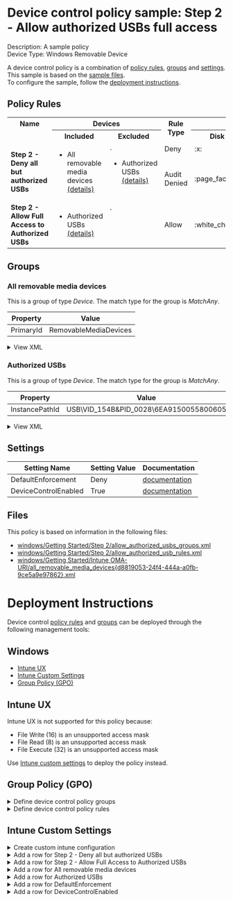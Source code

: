 # Device control policy sample: Step 2 - Allow authorized USBs full access

Description: A sample policy              
Device Type: Windows Removable Device

A device control policy is a combination of [policy rules](#policy-rules), [groups](#groups) and [settings](#settings).  
This sample is based on the [sample files](#files).  
To configure the sample, follow the [deployment instructions](#deployment-instructions).  

## Policy Rules


<table>
    <tr>
        <th rowspan="2" valign="top">Name</th>
        <th colspan="2" valign="top">Devices</th>
        <th rowspan="2" valign="top">Rule Type</th>
        <th colspan="6" valign="top"><center>Access</center></th>
        <th rowspan="2" valign="top">Notification</th>
        <th rowspan="2" valign="top">Conditions</th>
    </tr>
    <tr>
        <th>Included</th>
        <th>Excluded</th>
        <th>Disk Read</th>
		<th>Disk Write</th>
		<th>Disk Execute</th>
		<th>File Read</th>
		<th>File Write</th>
		<th>File Execute</th></tr><tr>
            <td rowspan="2"><b>Step 2 - Deny all but authorized USBs</b></td>
            <td rowspan="2 valign="top">
                <ul><li>All removable media devices<a href="#all-removable-media-devices" title="MatchAny {'PrimaryId': 'RemovableMediaDevices'}"> (details)</a></ul>
            </td>
            <td rowspan="2" valign="top">.
                <ul><li>Authorized USBs<a href="#authorized-usbs" title="MatchAny {'InstancePathId': 'USB\\VID_154B&PID_0028\\6EA9150055800605'}"> (details)</a></ul>
            </td>
            <td>Deny</td>
            <td>:x:</td>
            <td>:x:</td>
            <td>:x:</td>
            <td>-</td>
            <td>-</td>
            <td>-</td>
            <td>None (0)</td> 
            <td>
                <center>-</center></td>
        </tr><tr>
            <td>Audit Denied</td>
            <td>:page_facing_up:</td>
            <td>:page_facing_up:</td>
            <td>:page_facing_up:</td>
            <td>-</td>
            <td>-</td>
            <td>-</td>
            <td>Show notification and Send event (3)</td>
            <td> 
                <center>-</center></td>
        </tr><tr>
            <td rowspan="1"><b>Step 2 - Allow Full Access to Authorized USBs</b></td>
            <td rowspan="1 valign="top">
                <ul><li>Authorized USBs<a href="#authorized-usbs" title="MatchAny {'InstancePathId': 'USB\\VID_154B&PID_0028\\6EA9150055800605'}"> (details)</a></ul>
            </td>
            <td rowspan="1" valign="top">.
                <ul></ul>
            </td>
            <td>Allow</td>
            <td>:white_check_mark:</td>
            <td>:white_check_mark:</td>
            <td>:white_check_mark:</td>
            <td>:white_check_mark:</td>
            <td>:white_check_mark:</td>
            <td>:white_check_mark:</td>
            <td>None (0)</td> 
            <td>
                <center>-</center></td>
        </tr></table>


## Groups


### All removable media devices



This is a group of type *Device*. 
The match type for the group is *MatchAny*.


|  Property | Value |
|-----------|-------|
| PrimaryId | RemovableMediaDevices |





<details>
<summary>View XML</summary>

```xml
<Group Id="{d8819053-24f4-444a-a0fb-9ce5a9e97862}" Type="Device">
	<!-- ./Vendor/MSFT/Defender/Configuration/DeviceControl/PolicyGroups/%7Bd8819053-24f4-444a-a0fb-9ce5a9e97862%7D/GroupData -->
	<Name>All removable media devices</Name>
	<MatchType>MatchAny</MatchType>
	<DescriptorIdList>
		<PrimaryId>RemovableMediaDevices</PrimaryId>
	</DescriptorIdList>
</Group>
```
</details>

### Authorized USBs



This is a group of type *Device*. 
The match type for the group is *MatchAny*.


|  Property | Value |
|-----------|-------|
| InstancePathId | USB\VID_154B&PID_0028\6EA9150055800605 |





<details>
<summary>View XML</summary>

```xml
<Group Id="{368a2c82-17be-4137-bffa-370bbdff9672}" Type="Device">
	<!-- ./Vendor/MSFT/Defender/Configuration/DeviceControl/PolicyGroups/%7B368a2c82-17be-4137-bffa-370bbdff9672%7D/GroupData -->
	<Name>Authorized USBs</Name>
	<MatchType>MatchAny</MatchType>
	<DescriptorIdList>
		<InstancePathId>USB\VID_154B&amp;PID_0028\6EA9150055800605</InstancePathId>
	</DescriptorIdList>
</Group>
```
</details>


## Settings
| Setting Name |  Setting Value | Documentation |
|--------------|----------------|---------------|
DefaultEnforcement | Deny | [documentation](https://learn.microsoft.com/en-us/windows/client-management/mdm/defender-csp#configurationdefaultenforcement) |
DeviceControlEnabled | True | [documentation](https://learn.microsoft.com/en-us/windows/client-management/mdm/defender-csp#configurationdevicecontrolenabled) |


## Files
This policy is based on information in the following files:

- [windows/Getting Started/Step 2/allow_authorized_usbs_groups.xml](/windows/Getting%20Started/Step%202/allow_authorized_usbs_groups.xml)
- [windows/Getting Started/Step 2/allow_authorized_usb_rules.xml](/windows/Getting%20Started/Step%202/allow_authorized_usb_rules.xml)
- [windows/Getting Started/Intune OMA-URI/all_removable_media_devices{d8819053-24f4-444a-a0fb-9ce5a9e97862}.xml](/windows/Getting%20Started/Intune%20OMA-URI/all_removable_media_devices%7Bd8819053-24f4-444a-a0fb-9ce5a9e97862%7D.xml)


# Deployment Instructions

Device control [policy rules](#policy-rules) and [groups](#groups) can be deployed through the following management tools:


## Windows
- [Intune UX](#intune-ux)
- [Intune Custom Settings](#intune-custom-settings)
- [Group Policy (GPO)](#group-policy-gpo)





## Intune UX

Intune UX is not supported for this policy because:
- File Write (16) is an unsupported access mask
- File Read (8) is an unsupported access mask
- File Execute (32) is an unsupported access mask

Use [Intune custom settings](#intune-custom-settings) to deploy the policy instead.


## Group Policy (GPO)
<details>
<summary>Define device control policy groups</summary>

   1. Go to Computer Configuration > Administrative Templates > Windows Components > Microsoft Defender Antivirus > Device Control > Define device control policy groups.
   2. Save the XML below to a network share.
```xml
<Groups>
	<Group Id="{d8819053-24f4-444a-a0fb-9ce5a9e97862}" Type="Device">
		<!-- ./Vendor/MSFT/Defender/Configuration/DeviceControl/PolicyGroups/%7Bd8819053-24f4-444a-a0fb-9ce5a9e97862%7D/GroupData -->
		<Name>All removable media devices</Name>
		<MatchType>MatchAny</MatchType>
		<DescriptorIdList>
			<PrimaryId>RemovableMediaDevices</PrimaryId>
		</DescriptorIdList>
	</Group>
	<Group Id="{368a2c82-17be-4137-bffa-370bbdff9672}" Type="Device">
		<!-- ./Vendor/MSFT/Defender/Configuration/DeviceControl/PolicyGroups/%7B368a2c82-17be-4137-bffa-370bbdff9672%7D/GroupData -->
		<Name>Authorized USBs</Name>
		<MatchType>MatchAny</MatchType>
		<DescriptorIdList>
			<InstancePathId>USB\VID_154B&amp;PID_0028\6EA9150055800605</InstancePathId>
		</DescriptorIdList>
	</Group>
</Groups>
```
   3. In the Define device control policy groups window, select *Enabled* and specify the network share file path containing the XML groups data.
</details>

<details>
<summary>Define device control policy rules</summary>
 
  1. Go to Computer Configuration > Administrative Templates > Windows Components > Microsoft Defender Antivirus > Device Control > Define device control policy rules.
  2. Save the XML below to a network share.
```xml
<PolicyRules>
	<PolicyRule Id="{7beca8fe-313a-46f2-a090-399eb3d74318}" >
		<!-- ./Vendor/MSFT/Defender/Configuration/DeviceControl/PolicyRules/%7B7beca8fe-313a-46f2-a090-399eb3d74318%7D/RuleData -->
		<Name>Step 2 - Deny all but authorized USBs</Name>
		<IncludedIdList>
			<GroupId>{d8819053-24f4-444a-a0fb-9ce5a9e97862}</GroupId>
		</IncludedIdList>
		<ExcludedIdList>
			<GroupId>{368a2c82-17be-4137-bffa-370bbdff9672}</GroupId>
		</ExcludedIdList>
		<Entry Id="{c82cb32c-4c56-4c76-8897-b2cc99558299}">
			<Type>Deny</Type>
			<AccessMask>7</AccessMask>
			<Options>0</Options>
		</Entry>
		<Entry Id="{70582e83-ea91-4b14-8f6c-f3921dab9d7a}">
			<Type>AuditDenied</Type>
			<AccessMask>7</AccessMask>
			<Options>3</Options>
		</Entry>
	</PolicyRule>
	<PolicyRule Id="{a054bbcf-3454-4b95-9058-f7ed00deeee9}" >
		<!-- ./Vendor/MSFT/Defender/Configuration/DeviceControl/PolicyRules/%7Ba054bbcf-3454-4b95-9058-f7ed00deeee9%7D/RuleData -->
		<Name>Step 2 - Allow Full Access to Authorized USBs</Name>
		<IncludedIdList>
			<GroupId>{368a2c82-17be-4137-bffa-370bbdff9672}</GroupId>
		</IncludedIdList>
		<ExcludedIdList>
		</ExcludedIdList>
		<Entry Id="{e78857e3-9e36-473b-a07c-fe1a1f356ec9}">
			<Type>Allow</Type>
			<AccessMask>63</AccessMask>
			<Options>0</Options>
		</Entry>
	</PolicyRule>
</PolicyRules>
```
  3. In the Define device control policy rules window, select *Enabled*, and enter the network share file path containing the XML rules data.
</details>

## Intune Custom Settings

<details>
<summary>Create custom intune configuration</summary>

   1. Navigate to Devices > Configuration profiles
   2. Click Create (New Policy)
   3. Select Platform "Windows 10 and Later"
   4. Select Profile "Templates"
   5. Select Template Name "Custom"
   6. Click "Create"
   7. Under Name, enter **
   8. Optionally, enter a description
   9. Click "Next" 
</details>
<details>
<summary>Add a row for Step 2 - Deny all but authorized USBs</summary>  
   
   1. Click "Add"
   2. For Name, enter *Step 2 - Deny all but authorized USBs*
   3. For Description, enter **
   4. For OMA-URI, enter  *./Vendor/MSFT/Defender/Configuration/DeviceControl/PolicyRules/%7B7beca8fe-313a-46f2-a090-399eb3d74318%7D/RuleData*
   5. For Data type, select *String (XML File)*
   
        
   6. For Custom XML, select  *windows\Getting Started\Step 2\allow_authorized_usb_rules.xml*
         
   
   7. Click "Save"
</details>
<details>
<summary>Add a row for Step 2 - Allow Full Access to Authorized USBs</summary>  
   
   1. Click "Add"
   2. For Name, enter *Step 2 - Allow Full Access to Authorized USBs*
   3. For Description, enter **
   4. For OMA-URI, enter  *./Vendor/MSFT/Defender/Configuration/DeviceControl/PolicyRules/%7Ba054bbcf-3454-4b95-9058-f7ed00deeee9%7D/RuleData*
   5. For Data type, select *String (XML File)*
   
        
   6. For Custom XML, select  *windows\Getting Started\Step 2\allow_authorized_usb_rules.xml*
         
   
   7. Click "Save"
</details>
<details>
<summary>Add a row for All removable media devices</summary>  
   
   1. Click "Add"
   2. For Name, enter *All removable media devices*
   3. For Description, enter **
   4. For OMA-URI, enter  *./Vendor/MSFT/Defender/Configuration/DeviceControl/PolicyGroups/%7Bd8819053-24f4-444a-a0fb-9ce5a9e97862%7D/GroupData*
   5. For Data type, select *String (XML File)*
   
        
   6. For Custom XML, select  *windows\Getting Started\Intune OMA-URI\all_removable_media_devices{d8819053-24f4-444a-a0fb-9ce5a9e97862}.xml*
         
   
   7. Click "Save"
</details>
<details>
<summary>Add a row for Authorized USBs</summary>  
   
   1. Click "Add"
   2. For Name, enter *Authorized USBs*
   3. For Description, enter **
   4. For OMA-URI, enter  *./Vendor/MSFT/Defender/Configuration/DeviceControl/PolicyGroups/%7B368a2c82-17be-4137-bffa-370bbdff9672%7D/GroupData*
   5. For Data type, select *String (XML File)*
   
        
   6. For Custom XML, select  *windows\Getting Started\Intune OMA-URI\authorized_usbs{368a2c82-17be-4137-bffa-370bbdff9672}.xml*
         
   
   7. Click "Save"
</details>
<details>
<summary>Add a row for DefaultEnforcement</summary>  
   
   1. Click "Add"
   2. For Name, enter *DefaultEnforcement*
   3. For Description, enter **
   4. For OMA-URI, enter  *./Vendor/MSFT/Defender/Configuration/DefaultEnforcement*
   5. For Data type, select *Integer*
   
   7. For Value, enter *2*
   
   7. Click "Save"
</details>
<details>
<summary>Add a row for DeviceControlEnabled</summary>  
   
   1. Click "Add"
   2. For Name, enter *DeviceControlEnabled*
   3. For Description, enter **
   4. For OMA-URI, enter  *./Vendor/MSFT/Defender/Configuration/DeviceControlEnabled*
   5. For Data type, select *Integer*
   
   7. For Value, enter *1*
   
   7. Click "Save"
</details>



